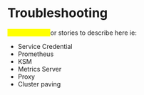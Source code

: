# Troubleshooting

<mark style="color:yellow;">Survey TAMs f</mark>or stories to describe here ie:

* Service Credential
* Prometheus
* KSM
* Metrics Server
* Proxy
* Cluster paving

